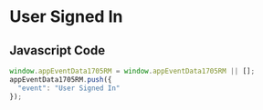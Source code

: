 # User Signed In

## Javascript Code
```js
window.appEventData1705RM = window.appEventData1705RM || [];
appEventData1705RM.push({
  "event": "User Signed In"
});
```




